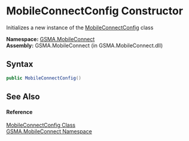 MobileConnectConfig Constructor
===============================
Initializes a new instance of the [MobileConnectConfig][1] class

**Namespace:** [GSMA.MobileConnect][2]  
**Assembly:** GSMA.MobileConnect (in GSMA.MobileConnect.dll)

Syntax
------

```csharp
public MobileConnectConfig()
```


See Also
--------

#### Reference
[MobileConnectConfig Class][1]  
[GSMA.MobileConnect Namespace][2]  

[1]: README.md
[2]: ../README.md
[3]: ../../_icons/Help.png